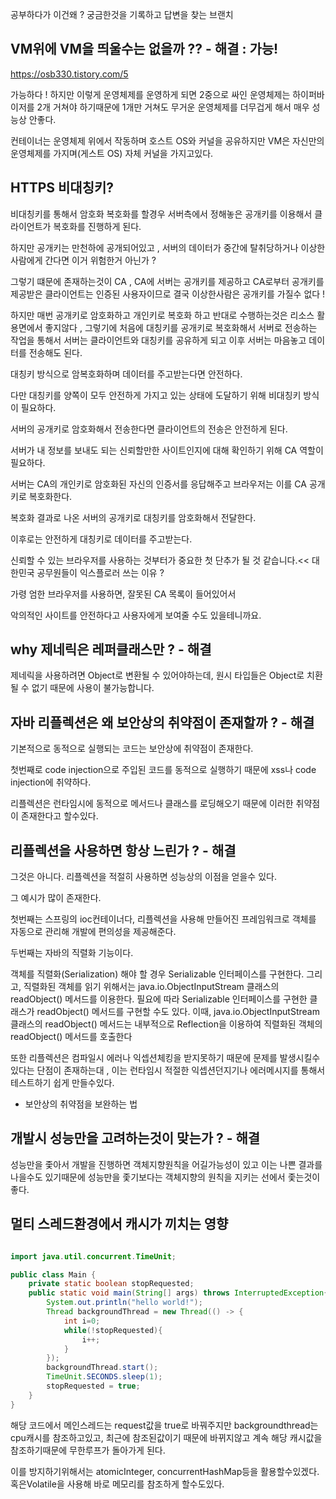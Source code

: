 공부하다가 이건왜 ? 궁금한것을 기록하고 답변을 찾는 브랜치

## VM위에 VM을 띄울수는 없을까 ?? - 해결 : 가능!

https://osb330.tistory.com/5

가능하다 ! 하지만 이렇게 운영체제를 운영하게 되면 2중으로 싸인 운영체제는 하이퍼바이저를 2개 거쳐야 하기때문에 1개만 거쳐도 무거운 운영체제를 더무겁게 해서 매우 성능상 안좋다.

컨테이너는 운영체제 위에서 작동하며 호스트 OS와 커널을 공유하지만 VM은 자신만의 운영체제를 가지며(게스트 OS) 자체 커널을 가지고있다. 

## HTTPS 비대칭키?

비대칭키를 통해서 암호화 복호화를 할경우 서버측에서 정해놓은 공개키를 이용해서 클라이언트가 복호화를 진행하게 된다.

하지만 공개키는 만천하에 공개되어있고 , 서버의 데이터가 중간에 탈취당하거나 이상한 사람에게 간다면 이거 위험한거 아닌가 ?

그렇기 떄문에 존재하는것이 CA , CA에 서버는 공개키를 제공하고 CA로부터 공개키를 제공받은 클라이언트는 인증된 사용자이므로 결국 이상한사람은 공개키를 가질수 없다 !

하지만 매번 공개키로 암호화하고 개인키로 복호화 하고 반대로 수행하는것은 리소스 활용면에서 좋지않다 , 그렇기에 처음에 대칭키를 공개키로 복호화해서 서버로 전송하는 작업을 통해서 서버는 클라이언트와 대칭키를 공유하게 되고 이후 서버는 마음놓고 데이터를 전송해도 된다.

대칭키 방식으로 암복호화하며 데이터를 주고받는다면 안전하다.

다만 대칭키를 양쪽이 모두 안전하게 가지고 있는 상태에 도달하기 위해 비대칭키 방식이 필요하다.

서버의 공개키로 암호화해서 전송한다면 클라이언트의 전송은 안전하게 된다.

서버가 내 정보를 보내도 되는 신뢰할만한 사이트인지에 대해 확인하기 위해 CA 역할이 필요하다.

서버는 CA의 개인키로 암호화된 자신의 인증서를 응답해주고 브라우저는 이를 CA 공개키로 복호화한다.

복호화 결과로 나온 서버의 공개키로 대칭키를 암호화해서 전달한다.

이후로는 안전하게 대칭키로 데이터를 주고받는다.

신뢰할 수 있는 브라우저를 사용하는 것부터가 중요한 첫 단추가 될 것 같습니다.<< 대한민국 공무원들이 익스플로러 쓰는 이유 ?

가령 엄한 브라우저를 사용하면, 잘못된 CA 목록이 들어있어서

악의적인 사이트를 안전하다고 사용자에게 보여줄 수도 있을테니까요. 

## why 제네릭은 레퍼클래스만 ? - 해결

제네릭을 사용하려면 Object로 변환될 수 있어야하는데, 원시 타입들은 Object로 치환될 수 없기 때문에 사용이 불가능합니다.

## 자바 리플렉션은 왜 보안상의 취약점이 존재할까 ? - 해결

기본적으로 동적으로 실행되는 코드는 보안상에 취약점이 존재한다.

첫번째로 code injection으로 주입된 코드를 동적으로 실행하기 때문에 xss나 code injection에 취약하다.

리플렉션은 런타임시에 동적으로 메서드나 클래스를 로딩해오기 때문에 이러한 취약점이 존재한다고 할수있다.

## 리플렉션을 사용하면 항상 느린가 ? - 해결

그것은 아니다. 리플렉션을 적절히 사용하면 성능상의 이점을 얻을수 있다.

그 예시가 많이 존재한다.

첫번째는 스프링의 ioc컨테이너다, 리플렉션을 사용해 만들어진 프레임워크로 객체를 자동으로 관리해 개발에 편의성을 제공해준다.

두번째는 자바의 직렬화 기능이다.

객체를 직렬화(Serialization) 해야 할 경우 Serializable 인터페이스를 구현한다. 그리고, 직렬화된 객체를 읽기 위해서는 java.io.ObjectInputStream 클래스의 readObject() 메서드를 이용한다. 필요에 따라 Serializable 인터페이스를 구현한 클래스가 readObject() 메서드를 구현할 수도 있다. 이때, java.io.ObjectInputStream 클래스의 readObject() 메서드는 내부적으로 Reflection을 이용하여 직렬화된 객체의 readObject() 메서드를 호출한다

또한 리플렉션은 컴파일시 에러나 익셉션체킹을 받지못하기 때문에 문제를 발생시킬수 있다는 단점이 존재하는대 , 이는 런타임시 적절한 익셉션던지기나 에러메시지를 통해서 테스트하기 쉽게 만들수있다.

- 보안상의 취약점을 보완하는 법 

## 개발시 성능만을 고려하는것이 맞는가 ? - 해결

성능만을 좇아서 개발을 진행하면 객체지향원칙을 어길가능성이 있고 이는 나쁜 결과를 나을수도 있기때문에 성능만을 좇기보다는 객체지향의 원칙을 지키는 선에서 좇는것이 좋다.

## 멀티 스레드환경에서 캐시가 끼치는 영향

```java

import java.util.concurrent.TimeUnit;

public class Main {
    private static boolean stopRequested;
    public static void main(String[] args) throws InterruptedException{
        System.out.println("hello world!");
        Thread backgroundThread = new Thread(() -> {
            int i=0;
            while(!stopRequested){
                i++;
            }
        });
        backgroundThread.start();
        TimeUnit.SECONDS.sleep(1);
        stopRequested = true;
    }
}

```
해당 코드에서 메인스레드는 request값을 true로 바꿔주지만 backgroundthread는 cpu캐시를 참조하고있고, 최근에 참조된값이기 때문에 바뀌지않고 계속 해당 캐시값을 참조하기때문에 무한루프가 돌아가게 된다.

이를 방지하기위해서는 atomicInteger, concurrentHashMap등을 활용할수있겠다.
혹은Volatile을 사용해 바로 메모리를 참조하게 할수도있다.
